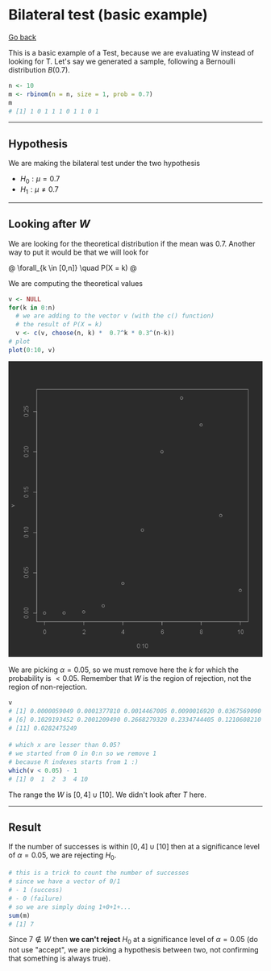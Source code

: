 # Bilateral test (basic example)

[Go back](../index.md#tests)

This is a basic example of a Test, because we are evaluating W instead of looking for T. Let's say we generated a sample, following a Bernoulli distribution $B(0.7)$.

```r
n <- 10
m <- rbinom(n = n, size = 1, prob = 0.7)
m
# [1] 1 0 1 1 1 0 1 1 0 1
```

<hr class="sl">

## Hypothesis

We are making the bilateral test under the two hypothesis

* $H_0: \mu = 0.7$
* $H_1: \mu \neq 0.7$

<hr class="sl">

## Looking after $W$

We are looking for the theoretical distribution if the mean was $0.7$. Another way to put it would be that we will look for

@
\forall_{k \in [0,n]} \quad P(X = k)
@

We are computing the theoretical values

```r
v <- NULL
for(k in 0:n)
  # we are adding to the vector v (with the c() function)
  # the result of P(X = k)
  v <- c(v, choose(n, k) *  0.7^k * 0.3^(n-k))
# plot
plot(0:10, v)
```

![example-bern](images/example-bern.png)

We are picking $\alpha = 0.05$, so we must remove here the $k$ for which the probability is $\lt 0.05$. Remember that $W$ is the region of rejection, not the region of non-rejection.

```r
v
# [1] 0.0000059049 0.0001377810 0.0014467005 0.0090016920 0.0367569090
# [6] 0.1029193452 0.2001209490 0.2668279320 0.2334744405 0.1210608210
# [11] 0.0282475249

# which x are lesser than 0.05?
# we started from 0 in 0:n so we remove 1
# because R indexes starts from 1 :)
which(v < 0.05) - 1
# [1] 0  1  2  3  4 10
```

The range the $W$ is $[0,4] \cup [10]$. We didn't look after $T$ here.

<hr class="sl">

## Result

If the number of successes is within $[0,4] \cup [10]$ then at a significance level of $\alpha=0.05$, we are rejecting $H_0$.

```r
# this is a trick to count the number of successes
# since we have a vector of 0/1
# - 1 (success)
# - 0 (failure)
# so we are simply doing 1+0+1+...
sum(m)
# [1] 7
```

Since $7 \notin W$ then **we can't reject** $H_0$ at a significance level of $\alpha=0.05$ (do not use "accept", we are picking a hypothesis between two, not confirming that something is always true).